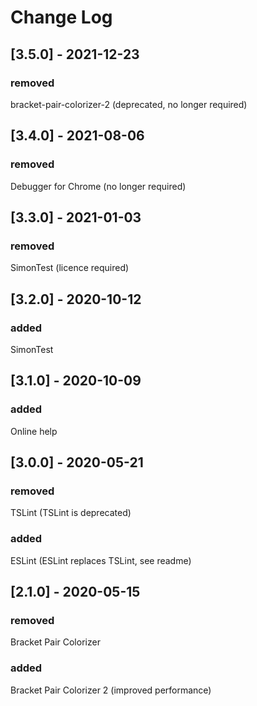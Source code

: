 # Change Log

## [3.5.0] - 2021-12-23

### removed
bracket-pair-colorizer-2 (deprecated, no longer required)

## [3.4.0] - 2021-08-06

### removed
Debugger for Chrome (no longer required)

## [3.3.0] - 2021-01-03

### removed
SimonTest (licence required)
## [3.2.0] - 2020-10-12

### added
SimonTest

## [3.1.0] - 2020-10-09

### added
Online help

## [3.0.0] - 2020-05-21

### removed
TSLint (TSLint is deprecated)

### added
ESLint (ESLint replaces TSLint, see readme)

## [2.1.0] - 2020-05-15

### removed
Bracket Pair Colorizer

### added
Bracket Pair Colorizer 2 (improved performance)

